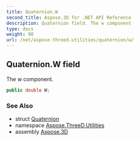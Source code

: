 ```yaml
---
title: Quaternion.W
second_title: Aspose.3D for .NET API Reference
description: Quaternion field. The w component
type: docs
weight: 90
url: /net/aspose.threed.utilities/quaternion/w/
---
```

## Quaternion.W field

The w component.

```csharp
public double W;
```

### See Also

* struct [Quaternion](../)
* namespace [Aspose.ThreeD.Utilities](../../quaternion/)
* assembly [Aspose.3D](../../../)


